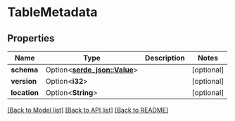 # TableMetadata

## Properties

Name | Type | Description | Notes
------------ | ------------- | ------------- | -------------
**schema** | Option<[**serde_json::Value**](.md)> |  | [optional]
**version** | Option<**i32**> |  | [optional]
**location** | Option<**String**> |  | [optional]

[[Back to Model list]](../README.md#documentation-for-models) [[Back to API list]](../README.md#documentation-for-api-endpoints) [[Back to README]](../README.md)


